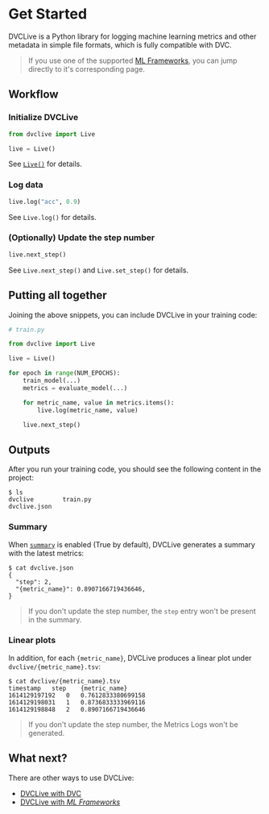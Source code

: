 # Get Started

DVCLive is a Python library for logging machine learning metrics and other
metadata in simple file formats, which is fully compatible with DVC.

> If you use one of the supported [ML Frameworks](/doc/dvclive/ml-frameworks),
> you can jump directly to it's corresponding page.

## Workflow

### Initialize DVCLive

```python
from dvclive import Live

live = Live()
```

See [`Live()`](/doc/dvclive/api-reference/live) for details.

### Log data

```python
live.log("acc", 0.9)
```

See `Live.log()` for details.

### (Optionally) Update the step number

```python
live.next_step()
```

See `Live.next_step()` and `Live.set_step()` for details.

## Putting all together

Joining the above snippets, you can include DVCLive in your training code:

```python
# train.py

from dvclive import Live

live = Live()

for epoch in range(NUM_EPOCHS):
    train_model(...)
    metrics = evaluate_model(...)

    for metric_name, value in metrics.items():
        live.log(metric_name, value)

    live.next_step()
```

## Outputs

After you run your training code, you should see the following content in the
project:

```dvc
$ ls
dvclive        train.py
dvclive.json
```

### Summary

When [`summary`](/doc/dvclive/api-reference/live/#parameters) is enabled (True
by default), DVCLive generates a summary with the latest metrics:

```dvc
$ cat dvclive.json
{
  "step": 2,
  "{metric_name}": 0.8907166719436646,
}
```

> If you don't update the step number, the `step` entry won't be present in the
> summary.

### Linear plots

In addition, for each `{metric_name}`, DVCLive produces a linear plot under
`dvclive/{metric_name}.tsv`:

```dvc
$ cat dvclive/{metric_name}.tsv
timestamp	step	{metric_name}
1614129197192	0	0.7612833380699158
1614129198031	1	0.8736833333969116
1614129198848	2	0.8907166719436646
```

> If you don't update the step number, the Metrics Logs won't be generated.

## What next?

There are other ways to use DVCLive:

- [DVCLive with DVC](/docs/dvclive/dvclive-with-dvc)
- [DVCLive with _ML Frameworks_](/docs/dvclive/ml-frameworks)
